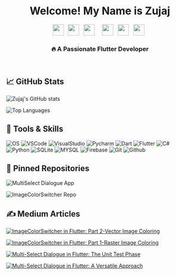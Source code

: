 <div align="center">
   <h1>Welcome! My Name is Zujaj</a>
   </h1>
</div>
<p align="center">
  &nbsp;
  <a href="https://www.upwork.com/freelancers/~01025e3358c45e7bf1?s=996364627857502209"><img height="30" src="https://img.shields.io/badge/-UPWORK-73bb44?style=for-the-badge&logo=upwork&logoColor=white"></a>&nbsp;&nbsp;
  <a href="https://github.com/Zujaj/zujaj"><img height="30" src="https://img.shields.io/badge/-GITHUB-333?style=for-the-badge&logo=github&logoColor=white"></a>&nbsp;&nbsp;
    <a href="https://medium.com/@zujaj"><img height="30" src=https://img.shields.io/badge/Medium-12100E?style=for-the-badge&logo=medium&logoColor=white"></a>&nbsp;&nbsp;
   &nbsp;
       <a href="https://stackoverflow.com/users/4517075/zujaj-misbah-khan"><img height="30" src=https://img.shields.io/badge/Stack_Overflow-FE7A16?style=for-the-badge&logo=stack-overflow&logoColor=white"></a>&nbsp;&nbsp;
       <a href="https://www.linkedin.com/in/zujaj-misbah-khan-4a43011bb/"><img height="30" src="https://img.shields.io/badge/-LINKEDIN-0077B5?style=for-the-badge&logo=linkedin&logoColor=white"></a>
   &nbsp;
       <a href="https://dev.to/zujaj"><img height="30" src=https://img.shields.io/badge/dev.to-0A0A0A?style=for-the-badge&logo=dev.to&logoColor=white"></a>&nbsp;&nbsp;    
   &nbsp;
</p>
<div align="center">
<h3>🔥 A Passionate Flutter Developer</h3>
</div>
<br />
<div align="left">
   <h2>📈 GitHub Stats</a>
   </h2>
</div>

![Zujaj's GitHub stats](https://github-readme-stats.vercel.app/api?username=zujaj&show_icons=true&theme=light)

![Top Languages](https://github-readme-stats.vercel.app/api/top-langs/?username=zujaj&&show_icons=true&count_private=true&theme=light)
<div align="left">
   <h2>🧰 Tools & Skills</h2>
</div>

![OS](https://img.shields.io/badge/OS-Windows-informational?style=flat&logoColor=white&color=2bbc8a&logo=windows)
![VSCode](https://img.shields.io/badge/IDE-Visual_Studio_Code-informational?style=flat&logoColor=white&color=2bbc8a&logo=visual-studio-code)
![VisualStudio](https://img.shields.io/badge/IDE-Visual_Studio-informational?style=flat&logoColor=white&color=2bbc8a&logo=visual-studio)
![Pycharm](https://img.shields.io/badge/IDE-PyCharm-informational?style=flat&logoColor=white&color=2bbc8a&logo=pycharm)
![Dart](https://img.shields.io/badge/Code-Dart-informational?style=flat&logoColor=white&color=2bbc8a&logo=dart)
![Flutter](https://img.shields.io/badge/Code-Flutter-informational?style=flat&logoColor=white&color=2bbc8a&logo=flutter)
![C#](https://img.shields.io/badge/Code-C%23-blue?style=flat&logoColor=white&color=2bbc8a&logo=c-sharp)
![Python](https://img.shields.io/badge/Code-Python-informational?style=flat&logoColor=white&color=2bbc8a&logo=python)
![SQLite](https://img.shields.io/badge/Database-SQLite-informational?style=flat&logoColor=white&color=2bbc8a&logo=sqlite)
![MYSQL](https://img.shields.io/badge/Database-MySQL-informational?style=flat&logoColor=white&color=2bbc8a&logo=mysql)
![Firebase](https://img.shields.io/badge/BaaS-Firebase-informational?style=flat&logoColor=white&color=2bbc8a&logo=firebase) 
![Git](https://img.shields.io/badge/DevOps-Git-informational?style=flat&logoColor=white&color=2bbc8a&logo=git)
![Github](https://img.shields.io/badge/DevOps-GitHub-informational?style=flat&logoColor=white&color=2bbc8a&logo=github)

<div align="left">
   <h2>📌 Pinned Repositories</h2>
</div>

![MultiSelect Dialogue App](https://github-readme-stats.vercel.app/api/pin/?username=zujaj&repo=multiple_selection_dialogue_app&description)

![ImageColorSwitcher Repo](https://github-readme-stats.vercel.app/api/pin/?username=zujaj&repo=image_color_switcher&description)

<div align="left">
   <h2>✍️ Medium Articles</h2>
</div>


<a href="https://github-readme-medium-recent-article.vercel.app/medium/@zujaj/0"><img src="https://github-readme-medium-recent-article.vercel.app/medium/@zujaj/0" alt="ImageColorSwitcher in Flutter: Part 2-Vector Image Coloring"> 

<a target="_blank" href="https://github-readme-medium-recent-article.vercel.app/medium/@zujaj/1"><img src="https://github-readme-medium-recent-article.vercel.app/medium/@zujaj/1" alt="ImageColorSwitcher in Flutter: Part 1-Raster Image Coloring">

<a target="_blank" href="https://github-readme-medium-recent-article.vercel.app/medium/@zujaj/2"><img src="https://github-readme-medium-recent-article.vercel.app/medium/@zujaj/2" alt="Multi-Select Dialogue in Flutter: The Unit Test Phase">

<a target="_blank" href="https://github-readme-medium-recent-article.vercel.app/medium/@zujaj/3"><img src="https://github-readme-medium-recent-article.vercel.app/medium/@zujaj/3" alt="Multi-Select Dialogue in Flutter: A Versatile Approach">
